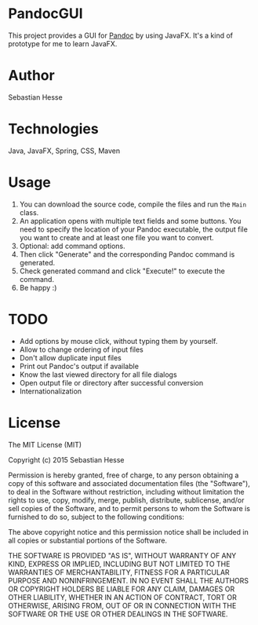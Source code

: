 # PandocGUI
This project provides a GUI for [Pandoc](https://github.com/jgm/pandoc) by using JavaFX. It's a kind of prototype for me to learn JavaFX.

# Author
Sebastian Hesse

# Technologies
Java, JavaFX, Spring, CSS, Maven

# Usage
1. You can download the source code, compile the files and run the `Main` class. 
2. An application opens with multiple text fields and some buttons. You need to specify the location of your Pandoc executable, the output file you want to create and at least one file you want to convert. 
3. Optional: add command options.
4. Then click "Generate" and the corresponding Pandoc command is generated.
5. Check generated command and click "Execute!" to execute the command.
6. Be happy :)

# TODO
- Add options by mouse click, without typing them by yourself.
- Allow to change ordering of input files
- Don't allow duplicate input files
- Print out Pandoc's output if available
- Know the last viewed directory for all file dialogs
- Open output file or directory after successful conversion
- Internationalization

# License
The MIT License (MIT)

Copyright (c) 2015 Sebastian Hesse

Permission is hereby granted, free of charge, to any person obtaining a copy
of this software and associated documentation files (the "Software"), to deal
in the Software without restriction, including without limitation the rights
to use, copy, modify, merge, publish, distribute, sublicense, and/or sell
copies of the Software, and to permit persons to whom the Software is
furnished to do so, subject to the following conditions:

The above copyright notice and this permission notice shall be included in all
copies or substantial portions of the Software.

THE SOFTWARE IS PROVIDED "AS IS", WITHOUT WARRANTY OF ANY KIND, EXPRESS OR
IMPLIED, INCLUDING BUT NOT LIMITED TO THE WARRANTIES OF MERCHANTABILITY,
FITNESS FOR A PARTICULAR PURPOSE AND NONINFRINGEMENT. IN NO EVENT SHALL THE
AUTHORS OR COPYRIGHT HOLDERS BE LIABLE FOR ANY CLAIM, DAMAGES OR OTHER
LIABILITY, WHETHER IN AN ACTION OF CONTRACT, TORT OR OTHERWISE, ARISING FROM,
OUT OF OR IN CONNECTION WITH THE SOFTWARE OR THE USE OR OTHER DEALINGS IN THE
SOFTWARE.
